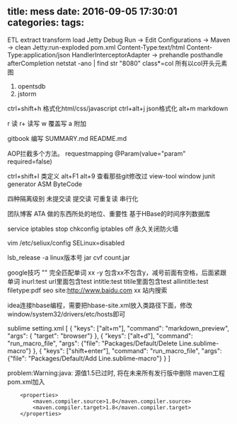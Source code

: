 title: mess
date: 2016-09-05 17:30:01
categories:
tags:
---
ETL extract transform load
Jetty Debug
Run -> Edit Configurations -> Maven -> clean Jetty:run-exploded  pom.xml
Content-Type:text/html   Content-Type:application/json
HandlerInterceptorAdapter -> prehandle posthandle afterCompletion
netstat -ano | find str "8080"
class*=col 所有以col开头元素
图
1. opentsdb
2. jstorm

ctrl+shift+h 格式化html/css/javascript
ctrl+alt+j  json格式化
alt+m markdown

r 读
r+ 读写
w 覆盖写
a  附加

gitbook
编写 SUMMARY.md   README.md

AOP拦截多个方法。  requestmapping @Param(value="param" required=false)

ctrl+shift+I  类定义
alt+F1
alt+9 查看那些git修改过   view-tool window
junit generator
ASM ByteCode

四种隔离级别
未提交读 提交读  可重复读  串行化

团队博客 ATA
做的东西所处的地位、重要性
基于HBase的时间序列数据库

service iptables stop
chkconfig iptables off  永久关闭防火墙

vim /etc/seliux/config   SELinux=disabled

lsb_release -a  linux版本号
jar cvf count.jar

google技巧
"" 完全匹配单词
xx -y  包含xx不包含y，减号前面有空格，后面紧跟单词
inurl:test  url里面包含test
intitle:test   titile里面包含test
allintitle:test
filetype:pdf  seo
site:http://www.baidu.com xx  站内搜索

idea连接hbase编程，需要把hbase-site.xml放入类路径下面，修改 window/system32/drivers/etc/hosts即可

sublime setting.xml
[
{ "keys": ["alt+m"], "command": "markdown_preview", "args": { "target": "browser"} },
{ "keys": ["alt+d"], "command": "run_macro_file", "args": {"file": "Packages/Default/Delete Line.sublime-macro"} },
{ "keys": ["shift+enter"], "command": "run_macro_file", "args": {"file": "Packages/Default/Add Line.sublime-macro"} }
]

problem:Warning:java: 源值1.5已过时, 将在未来所有发行版中删除
maven工程pom.xml加入
```
 	<properties>
        <maven.compiler.source>1.8</maven.compiler.source>
        <maven.compiler.target>1.8</maven.compiler.target>
    </properties>
```